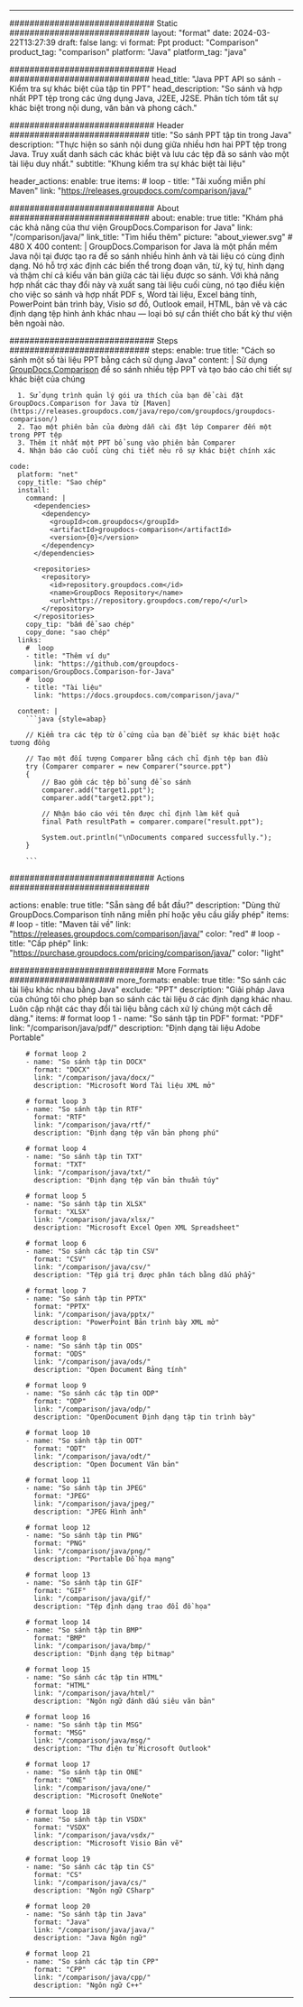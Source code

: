 
---
############################# Static ############################
layout: "format"
date:  2024-03-22T13:27:39
draft: false
lang: vi
format: Ppt
product: "Comparison"
product_tag: "comparison"
platform: "Java"
platform_tag: "java"

############################# Head ############################
head_title: "Java PPT API so sánh - Kiểm tra sự khác biệt của tập tin PPT"
head_description: "So sánh và hợp nhất PPT tệp trong các ứng dụng Java, J2EE, J2SE. Phân tích tóm tắt sự khác biệt trong nội dung, văn bản và phong cách."

############################# Header ############################
title: "So sánh PPT tập tin trong Java" 
description: "Thực hiện so sánh nội dung giữa nhiều hơn hai PPT tệp trong Java. Truy xuất danh sách các khác biệt và lưu các tệp đã so sánh vào một tài liệu duy nhất."
subtitle: "Khung kiểm tra sự khác biệt tài liệu" 

header_actions:
  enable: true
  items:
    #  loop
    - title: "Tải xuống miễn phí Maven"
      link: "https://releases.groupdocs.com/comparison/java/"
      
############################# About ############################
about:
    enable: true
    title: "Khám phá các khả năng của thư viện GroupDocs.Comparison for Java"
    link: "/comparison/java/"
    link_title: "Tìm hiểu thêm"
    picture: "about_viewer.svg" # 480 X 400
    content: |
       GroupDocs.Comparison for Java là một phần mềm Java nội tại được tạo ra để so sánh nhiều hình ảnh và tài liệu có cùng định dạng. Nó hỗ trợ xác định các biến thể trong đoạn văn, từ, ký tự, hình dạng và thậm chí cả kiểu văn bản giữa các tài liệu được so sánh. Với khả năng hợp nhất các thay đổi này và xuất sang tài liệu cuối cùng, nó tạo điều kiện cho việc so sánh và hợp nhất PDF s, Word tài liệu, Excel bảng tính, PowerPoint bản trình bày, Visio sơ đồ, Outlook email, HTML, bản vẽ và các định dạng tệp hình ảnh khác nhau — loại bỏ sự cần thiết cho bất kỳ thư viện bên ngoài nào.

############################# Steps ############################
steps:
    enable: true
    title: "Cách so sánh một số tài liệu PPT bằng cách sử dụng Java"
    content: |
      Sử dụng [GroupDocs.Comparison](https://products.groupdocs.com/comparison/java/) để so sánh nhiều tệp PPT và tạo báo cáo chi tiết sự khác biệt của chúng
      
      1. Sử dụng trình quản lý gói ưa thích của bạn để cài đặt GroupDocs.Comparison for Java từ [Maven](https://releases.groupdocs.com/java/repo/com/groupdocs/groupdocs-comparison/)
      2. Tạo một phiên bản của đường dẫn cài đặt lớp Comparer đến một trong PPT tệp
      3. Thêm ít nhất một PPT bổ sung vào phiên bản Comparer
      4. Nhận báo cáo cuối cùng chi tiết nêu rõ sự khác biệt chính xác
   
    code:
      platform: "net"
      copy_title: "Sao chép"
      install:
        command: |
          <dependencies>
            <dependency>
              <groupId>com.groupdocs</groupId>
              <artifactId>groupdocs-comparison</artifactId>
              <version>{0}</version>
            </dependency>
          </dependencies>

          <repositories>
            <repository>
              <id>repository.groupdocs.com</id>
              <name>GroupDocs Repository</name>
              <url>https://repository.groupdocs.com/repo/</url>
            </repository>
          </repositories>
        copy_tip: "bấm để sao chép"
        copy_done: "sao chép"
      links:
        #  loop
        - title: "Thêm ví dụ"
          link: "https://github.com/groupdocs-comparison/GroupDocs.Comparison-for-Java"
        #  loop
        - title: "Tài liệu"
          link: "https://docs.groupdocs.com/comparison/java/"
          
      content: |
        ```java {style=abap}

        // Kiểm tra các tệp từ ổ cứng của bạn để biết sự khác biệt hoặc tương đồng

        // Tạo một đối tượng Comparer bằng cách chỉ định tệp ban đầu
        try (Comparer comparer = new Comparer("source.ppt") 
        {
            // Bao gồm các tệp bổ sung để so sánh
        	comparer.add("target1.ppt");
            comparer.add("target2.ppt");

            // Nhận báo cáo với tên được chỉ định làm kết quả
            final Path resultPath = comparer.compare("result.ppt"); 

            System.out.println("\nDocuments compared successfully.");
        }
        
        ```            

############################# Actions ############################

actions:
  enable: true
  title: "Sẵn sàng để bắt đầu?"
  description: "Dùng thử GroupDocs.Comparison tính năng miễn phí hoặc yêu cầu giấy phép"
  items:
    #  loop
    - title: "Maven tải về"
      link: "https://releases.groupdocs.com/comparison/java/"
      color: "red"
        #  loop
    - title: "Cấp phép"
      link: "https://purchase.groupdocs.com/pricing/comparison/java/"
      color: "light"


############################# More Formats #####################
more_formats:
    enable: true
    title: "So sánh các tài liệu khác nhau bằng Java"
    exclude: "PPT"
    description: "Giải pháp Java của chúng tôi cho phép bạn so sánh các tài liệu ở các định dạng khác nhau. Luôn cập nhật các thay đổi tài liệu bằng cách xử lý chúng một cách dễ dàng."
    items: 
        # format loop 1
        - name: "So sánh tập tin PDF"
          format: "PDF"
          link: "/comparison/java/pdf/"
          description: "Định dạng tài liệu Adobe Portable"

        # format loop 2
        - name: "So sánh tập tin DOCX"
          format: "DOCX"
          link: "/comparison/java/docx/"
          description: "Microsoft Word Tài liệu XML mở"

        # format loop 3
        - name: "So sánh tập tin RTF"
          format: "RTF"
          link: "/comparison/java/rtf/"
          description: "Định dạng tệp văn bản phong phú"

        # format loop 4
        - name: "So sánh tập tin TXT"
          format: "TXT"
          link: "/comparison/java/txt/"
          description: "Định dạng tệp văn bản thuần túy"

        # format loop 5
        - name: "So sánh tập tin XLSX"
          format: "XLSX"
          link: "/comparison/java/xlsx/"
          description: "Microsoft Excel Open XML Spreadsheet"

        # format loop 6
        - name: "So sánh các tập tin CSV"
          format: "CSV"
          link: "/comparison/java/csv/"
          description: "Tệp giá trị được phân tách bằng dấu phẩy"

        # format loop 7
        - name: "So sánh tập tin PPTX"
          format: "PPTX"
          link: "/comparison/java/pptx/"
          description: "PowerPoint Bản trình bày XML mở"

        # format loop 8
        - name: "So sánh tập tin ODS"
          format: "ODS"
          link: "/comparison/java/ods/"
          description: "Open Document Bảng tính"

        # format loop 9
        - name: "So sánh các tập tin ODP"
          format: "ODP"
          link: "/comparison/java/odp/"
          description: "OpenDocument Định dạng tập tin trình bày"

        # format loop 10
        - name: "So sánh tập tin ODT"
          format: "ODT"
          link: "/comparison/java/odt/"
          description: "Open Document Văn bản"

        # format loop 11
        - name: "So sánh tập tin JPEG"
          format: "JPEG"
          link: "/comparison/java/jpeg/"
          description: "JPEG Hình ảnh"

        # format loop 12
        - name: "So sánh tập tin PNG"
          format: "PNG"
          link: "/comparison/java/png/"
          description: "Portable Đồ họa mạng"

        # format loop 13
        - name: "So sánh tập tin GIF"
          format: "GIF"
          link: "/comparison/java/gif/"
          description: "Tệp định dạng trao đổi đồ họa"

        # format loop 14
        - name: "So sánh tập tin BMP"
          format: "BMP"
          link: "/comparison/java/bmp/"
          description: "Định dạng tệp bitmap"

        # format loop 15
        - name: "So sánh các tập tin HTML"
          format: "HTML"
          link: "/comparison/java/html/"
          description: "Ngôn ngữ đánh dấu siêu văn bản"

        # format loop 16
        - name: "So sánh tập tin MSG"
          format: "MSG"
          link: "/comparison/java/msg/"
          description: "Thư điện tử Microsoft Outlook"

        # format loop 17
        - name: "So sánh tập tin ONE"
          format: "ONE"
          link: "/comparison/java/one/"
          description: "Microsoft OneNote"

        # format loop 18
        - name: "So sánh tập tin VSDX"
          format: "VSDX"
          link: "/comparison/java/vsdx/"
          description: "Microsoft Visio Bản vẽ"

        # format loop 19
        - name: "So sánh các tập tin CS"
          format: "CS"
          link: "/comparison/java/cs/"
          description: "Ngôn ngữ CSharp"

        # format loop 20
        - name: "So sánh tập tin Java"
          format: "Java"
          link: "/comparison/java/java/"
          description: "Java Ngôn ngữ"
          
        # format loop 21
        - name: "So sánh các tập tin CPP"
          format: "CPP"
          link: "/comparison/java/cpp/"
          description: "Ngôn ngữ C++"
---